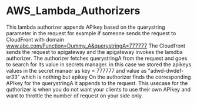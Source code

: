 # AWS_Lambda_Authorizers

  This lambda authorizer appends APikey based on the querystring parameter in the request
  for example if someone sends the request to CloudFront with domain www.abc.com/Function=Dummy_A&querystringA=777777
  The Cloudfront sends the request to apigateway and the apigateway invokes the lamdba authorizer.
  The authorizer fetches querystringA from the request and goes to search for its value in secrets manager.
  in this case we stored the apikeys values in the secret manaer as key = 777777 and value as "adwd-dwdef-er33" which is nothing but apikey
  On the authorizer finds the corresponding APIkey for the querystringA it appends to the request.
  This usecase for the quthorizer is when you do not want your clients to use their own APIkey and want to throttle the number of request on your side only.
